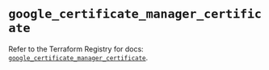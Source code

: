 # `google_certificate_manager_certificate`

Refer to the Terraform Registry for docs: [`google_certificate_manager_certificate`](https://registry.terraform.io/providers/hashicorp/google-beta/5.37.0/docs/resources/google_certificate_manager_certificate).
